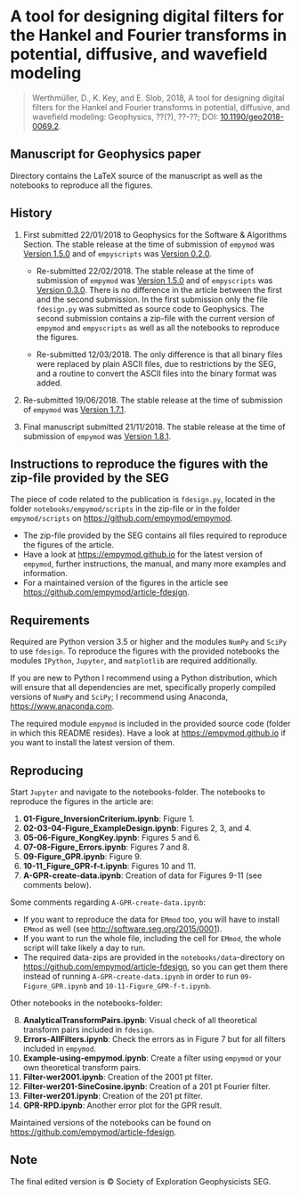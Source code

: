# A tool for designing digital filters for the Hankel and Fourier transforms in potential, diffusive, and wavefield modeling

> Werthmüller, D., K. Key, and E. Slob, 2018, A tool for designing digital
> filters for the Hankel and Fourier transforms in potential, diffusive, and
> wavefield modeling: Geophysics, ??(?), ??-??; DOI:
> [10.1190/geo2018-0069.2](http://doi.org/10.1190/geo2018-0069.2).

## Manuscript for Geophysics paper

Directory contains the LaTeX source of the manuscript as well as the notebooks
to reproduce all the figures.


## History

1. First submitted 22/01/2018 to Geophysics for the Software & Algorithms
   Section. The stable release at the time of submission of `empymod` was
   [Version 1.5.0](https://github.com/empymod/empymod/releases/tag/v1.5.0)
   and of `empyscripts` was
   [Version 0.2.0](https://github.com/empymod/empyscripts/releases/tag/v0.2.0).

    * Re-submitted 22/02/2018. The stable release at the time of submission of
      `empymod` was
      [Version 1.5.0](https://github.com/empymod/empymod/releases/tag/v1.5.0)
      and of `empyscripts` was
      [Version  0.3.0](https://github.com/empymod/empyscripts/releases/tag/v0.3.0).
      There is no difference in the article between the first and the second
      submission. In the first submission only the file `fdesign.py` was
      submitted as source code to Geophysics. The second submission contains a
      zip-file with the current version of `empymod` and `empyscripts` as well
      as all the notebooks to reproduce the figures.

    * Re-submitted 12/03/2018. The only difference is that all binary files
      were replaced by plain ASCII files, due to restrictions by the SEG, and a
      routine to convert the ASCII files into the binary format was added.

2. Re-submitted 19/06/2018. The stable release at the time of submission of
   `empymod` was
   [Version 1.7.1](https://github.com/empymod/empymod/releases/tag/v1.7.1).

3. Final manuscript submitted 21/11/2018. The stable release at the time of
   submission of `empymod` was
   [Version 1.8.1](https://github.com/empymod/empymod/releases/tag/v1.8.1).


## Instructions to reproduce the figures with the zip-file provided by the SEG

The piece of code related to the publication is `fdesign.py`, located in the
folder `notebooks/empymod/scripts` in the zip-file or in the folder
`empymod/scripts` on <https://github.com/empymod/empymod>.

- The zip-file provided by the SEG contains all files required to reproduce the
  figures of the article.
- Have a look at <https://empymod.github.io> for the latest version of
  `empymod`, further instructions, the manual, and many more examples and
  information.
- For a maintained version of the figures in the article see
  <https://github.com/empymod/article-fdesign>.


## Requirements

Required are Python version 3.5 or higher and the modules `NumPy` and `SciPy`
to use `fdesign`. To reproduce the figures with the provided notebooks the
modules `IPython`, `Jupyter`, and `matplotlib` are required additionally.

If you are new to Python I recommend using a Python distribution, which will
ensure that all dependencies are met, specifically properly compiled versions
of `NumPy` and `SciPy`; I recommend using Anaconda, <https://www.anaconda.com>.

The required module `empymod` is included in the provided source code (folder
in which this README resides). Have a look at <https://empymod.github.io> if
you want to install the latest version of them.


## Reproducing

Start `Jupyter` and navigate to the notebooks-folder. The notebooks to
reproduce the figures in the article are:

1. **01-Figure_InversionCriterium.ipynb**: Figure 1.
2. **02-03-04-Figure_ExampleDesign.ipynb**: Figures 2, 3, and 4.
3. **05-06-Figure_KongKey.ipynb**: Figures 5 and 6.
4. **07-08-Figure_Errors.ipynb**: Figures 7 and 8.
5. **09-Figure_GPR.ipynb**: Figure 9.
6. **10-11_Figure_GPR-f-t.ipynb**: Figures 10 and 11.
7. **A-GPR-create-data.ipynb**: Creation of data for Figures 9-11 (see
   comments below).

Some comments regarding `A-GPR-create-data.ipynb`:
- If you want to reproduce the data for `EMmod` too, you will have to install
  `EMmod` as well (see <http://software.seg.org/2015/0001>).
- If you want to run the whole file, including the cell for `EMmod`, the whole
  script will take likely a day to run.
- The required data-zips are provided in the `notebooks/data`-directory on
  <https://github.com/empymod/article-fdesign>, so you can get them there
  instead of running `A-GPR-create-data.ipynb` in order to run
  `09-Figure_GPR.ipynb` and `10-11-Figure_GPR-f-t.ipynb`.

Other notebooks in the notebooks-folder:

8. **AnalyticalTransformPairs.ipynb**: Visual check of all theoretical
   transform pairs included in ``fdesign``.
9. **Errors-AllFilters.ipynb**: Check the errors as in Figure 7 but for all
   filters included in `empymod`.
10. **Example-using-empymod.ipynb**: Create a filter using `empymod` or your own
    theoretical transform pairs.
11. **Filter-wer2001.ipynb**: Creation of the 2001 pt filter.
12. **Filter-wer201-SineCosine.ipynb**: Creation of a 201 pt Fourier filter.
13. **Filter-wer201.ipynb**: Creation of the 201 pt filter.
14. **GPR-RPD.ipynb**: Another error plot for the GPR result.


Maintained versions of the notebooks can be found on
<https://github.com/empymod/article-fdesign>.


## Note

The final edited version is &copy; Society of Exploration Geophysicists SEG.
